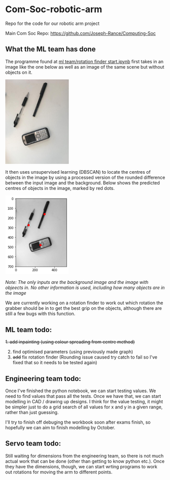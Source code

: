 # Com-Soc-robotic-arm
Repo for the code for our robotic arm project

Main Com Soc Repo: https://github.com/Joseph-Rance/Computing-Soc

## What the ML team has done

The programme found at [ml team/rotation finder start.ipynb](https://github.com/Joseph-Rance/Com-Soc-robotic-arm/blob/master/ml%20team/rotation%20finder%20start.ipynb) first takes in an image like the one below as well as an image of the same scene but without objects on it.

<img src="https://github.com/Joseph-Rance/Com-Soc-robotic-arm/blob/master/ml%20team/classified%20images/3/input%20image.jpg?raw=true" alt="input image" width="200"/>

It then uses unsupervised learning (DBSCAN) to locate the centres of objects in the image by using a processed version of the rounded difference between the input image and the background. Below shows the predicted centres of objects in the image, marked by red dots.

<img src="https://github.com/Joseph-Rance/Com-Soc-robotic-arm/blob/master/ml%20team/classified%20images/3/output.png?raw=true" alt="output image" width="200"/>

*Note: The only inputs are the background image and the image with objeects in. No other information is used, including how many objects are in the image*

We are currently working on a rotation finder to work out which rotation the grabber should be in to get the best grip on the objects, although there are still a few bugs with this function.

## ML team todo:

~~1. add inpainting (using colour spreading from centre method)~~

2. find optimised parameters (using previously made graph)
3. ~~add~~ fix rotation finder (Rounding issue caused try catch to fail so I've fixed that so it needs to be tested again)

## Engineering team todo:

Once I've finished the python notebook, we can start testing values. We need to find values that pass all the tests. Once we have that, we can start modelling in CAD / drawing up designs. I think for the value testing, it might be simpler just to do a grid search of all values for x and y in a given range, rather than just guessing.

I'll try to finish off debuging the workbook soon after exams finish, so hopefully we can aim to finish modelling by October.

## Servo team todo:

Still waiting for dimensions from the engineering team, so there is not much actual work that can be done (other than getting to know python etc.). Once they have the dimensions, though, we can start wrting programs to work out rotations for moving the arm to different points.
